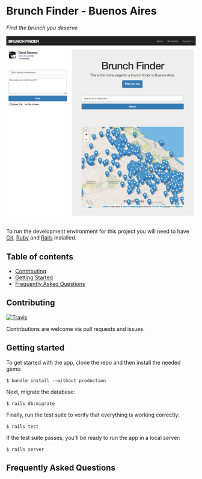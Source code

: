 Brunch Finder - Buenos Aires
========

_Find the brunch you deserve_

![Brunch Finder home page](screenshots/homepage.png "Brunch Finder home page")

To run the development environment for this project you will need to have [Git](https://git-scm.com/), [Ruby](https://www.ruby-lang.org/en/) and [Rails](http://rubyonrails.org/) installed.

## Table of contents

- [Contributing](#contributing)
- [Getting Started](#getting-started)
- [Frequently Asked Questions](#frequently-asked-questions)

## Contributing

[![Travis](https://travis-ci.org/whensbrunch/brunch-finder.svg)](https://travis-ci.org/whensbrunch/brunch-finder)

Contributions are welcome via pull requests and issues.

## Getting started

To get started with the app, clone the repo and then install the needed gems:

```
$ bundle install --without production
```

Next, migrate the database:

```
$ rails db:migrate
```

Finally, run the test suite to verify that everything is working correctly:

```
$ rails test
```

If the test suite passes, you'll be ready to run the app in a local server:

```
$ rails server
```

## Frequently Asked Questions

